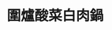 ---
title: "圍爐酸菜白肉鍋"
description: "圍爐酸菜白肉鍋"
layout: shop
keywords:
  - 美食競賽
  - 台灣美食
  - 美食精選
datePublished: "2025-06-30"
dateModified: "2025-07-02"
city: "台北市"
district: "大安區"
address: "台北市大安區仁愛路四段345巷4弄36號"
phone: "0227313439"
geo: "25.038910754761208, 121.55166428516513"
google_map: "https://maps.app.goo.gl/ffMmmFf3H9qLu88u5"
footinder: "https://footinder.com.tw/%E5%8F%B0%E5%8C%97%E5%B8%82%E5%A4%A7%E5%AE%89%E5%8D%80/33199/"
official: "http://www.weiluhotpot.com.tw/"
award:
  - name: "500盤"
    year: "2024"
    entries:
      - dishes:
          - "酸菜白肉鍋"

---